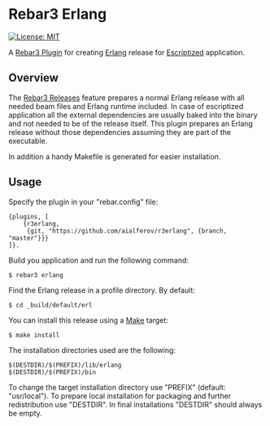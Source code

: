 # Rebar3 Erlang

[![License: MIT][MIT badge]][MIT]

A [Rebar3 Plugin] for creating [Erlang] release for [Escriptized] application.

## Overview

The [Rebar3 Releases] feature prepares a normal Erlang release with all needed
beam files and Erlang runtime included. In case of escriptized application
all the external dependencies are usually baked into the binary and not needed
to be of the release itself. This plugin prepares an Erlang release without
those dependencies assuming they are part of the executable.

In addition a handy Makefile is generated for easier installation.

## Usage

Specify the plugin in your "rebar.config" file:

```
{plugins, [
    {r3erlang,
     {git, "https://github.com/aialferov/r3erlang", {branch, "master"}}}
]}.
```

Build you application and run the following command:

```
$ rebar3 erlang
```

Find the Erlang release in a profile directory. By default:

```
$ cd _build/default/erl
```

You can install this release using a [Make] target:

```
$ make install
```

The installation directories used are the following:

```
$(DESTDIR)/$(PREFIX)/lib/erlang
$(DESTDIR)/$(PREFIX)/bin
```

To change the target installation directory use "PREFIX" (default: "usr/local").
To prepare local installation for packaging and further redistribution use
"DESTDIR". In final installations "DESTDIR" should always be empty.

<!-- Links -->
[MIT]: https://opensource.org/licenses/MIT
[Make]: https://www.gnu.org/software/make
[Erlang]: http://erlang.org
[Rebar3 Plugin]: https://www.rebar3.org/docs/using-available-plugins
[Rebar3 Releases]: https://www.rebar3.org/docs/releases
[Escriptized]: https://www.rebar3.org/docs/commands#section-escriptize

<!-- Badges -->
[MIT badge]: https://img.shields.io/badge/License-MIT-yellow.svg?style=flat-square
